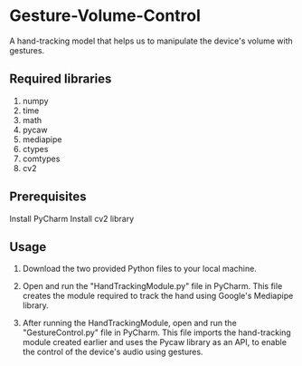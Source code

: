 # Gesture-Volume-Control
A hand-tracking model that helps us to manipulate the device's volume with gestures.
## Required libraries

1. numpy
2. time
3. math
4. pycaw
5. mediapipe
6. ctypes
7. comtypes
8. cv2
## Prerequisites

Install PyCharm
Install cv2 library
## Usage

1. Download the two provided Python files to your local machine.

2. Open and run the "HandTrackingModule.py" file in PyCharm. This file creates the module required to track the hand using Google's Mediapipe library.

3. After running the HandTrackingModule, open and run the "GestureControl.py" file in PyCharm. This file imports the hand-tracking module created earlier and uses the Pycaw library as an API, to enable the control of the device's audio using gestures.

